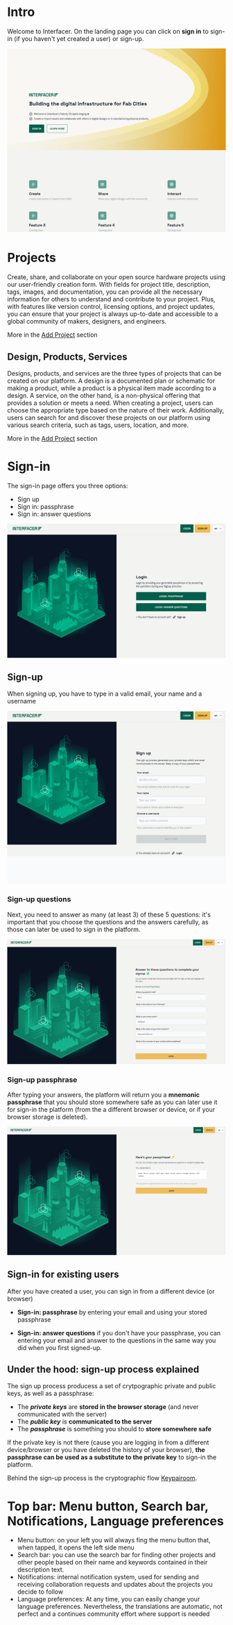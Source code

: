 <!--
SPDX-License-Identifier: AGPL-3.0-or-later
Copyright (C) 2022-2023 Dyne.org foundation <foundation@dyne.org>.

This program is free software: you can redistribute it and/or modify
it under the terms of the GNU Affero General Public License as
published by the Free Software Foundation, either version 3 of the
License, or (at your option) any later version.

This program is distributed in the hope that it will be useful,
but WITHOUT ANY WARRANTY; without even the implied warranty of
MERCHANTABILITY or FITNESS FOR A PARTICULAR PURPOSE.  See the
GNU Affero General Public License for more details.

You should have received a copy of the GNU Affero General Public License
along with this program.  If not, see <https://www.gnu.org/licenses/>.
-->

<!--- Future manual, page by page	
[](../_media/examples/zencode_cookbook/credential/credentialAnyoneVerifyProof.zen ':include :type=code gherkin')
![Alice in Wonderland](../_media/images/alice_with_cards-sm.jpg) 
 --->

# Intro

Welcome to Interfacer. 
On the landing page you can click on **sign in** to sign-in (if you haven't yet created a user) or sign-up.

![intro](../../_media/user-manual/screenshot_nru/nru_.png) 

# Projects
Create, share, and collaborate on your open source hardware projects using our user-friendly creation form. With fields for project title, description, tags, images, and documentation, you can provide all the necessary information for others to understand and contribute to your project. Plus, with features like version control, licensing options, and project updates, you can ensure that your project is always up-to-date and accessible to a global community of makers, designers, and engineers.

More in the [Add Project](/pages/user-manual/add-project) section

## Design, Products, Services

Designs, products, and services are the three types of projects that can be created on our platform. A design is a documented plan or schematic for making a product, while a product is a physical item made according to a design. A service, on the other hand, is a non-physical offering that provides a solution or meets a need. When creating a project, users can choose the appropriate type based on the nature of their work. Additionally, users can search for and discover these projects on our platform using various search criteria, such as tags, users, location, and more.

More in the [Add Project](/pages/user-manual/add-project) section

# Sign-in

The sign-in page offers you three options: 
 - Sign up
 - Sign in: passphrase 
 - Sign in: answer questions

![intro](../../_media/user-manual/screenshot_nru/nru_/sign_in.png)


## Sign-up 

When signing up, you have to type in a valid email, your name and a username

![sign-up](../../_media/user-manual/screenshot_nru/nru_/sign_up.png)

### Sign-up questions

Next, you need to answer as many (at least 3) of these 5 questions: it's important that you choose the questions and the answers carefully, as those can later be used to sign in the platform.

![sign-up](../../_media/user-manual/screenshot_nru/nru_/sign_up_challenges.png)


### Sign-up passphrase

After typing your answers, the platform will return you a **mnemonic passphrase** that you should store somewhere safe as you can later use it for sign-in the platform (from the a different browser or device, or if your browser storage is deleted).

![sign-up](../../_media/user-manual/screenshot_nru/nru_/sign_up_passphrase.png)

## Sign-in for existing users

After you have created a user, you can sign in from a different device (or browser) 

- **Sign-in: passphrase** by entering your email and using your stored passphrase 

- **Sign-in: answer questions** if you don't have your passphrase, you can entering your email and answer to the questions in the same way you did when you first signed-up.

## Under the hood: sign-up process explained

The sign up process producess a set of crytpographic private and public keys, as well as a passphrase:
- The ***private keys*** are **stored in the browser storage** (and never communicated with the server)
- The ***public key*** is **communicated to the server**
- The ***passphrase*** is something you should to **store somewhere safe**

If the private key is not there (cause you are logging in from a different device/browser or you have deleted the history of your browser), **the passphrase can be used as a substitute to the private key** to sign-in the platform.

Behind the sign-up process is the cryptographic flow [Keypairoom](https://github.com/dyne/keypairoom/).



# Top bar: Menu button, Search bar, Notifications, Language preferences

- Menu button: on your left you will always fing the menu button that, when tapped, it opens the left side menu
- Search bar: you can use the search bar for finding other projects and other people based on their name and keywords contained in their description text.
- Notifications: internal notification system, used for sending and receiving collaboration requests and updates about the projects you decide to follow
- Language preferences: At any time, you can easily change your language preferences. Nevertheless, the translations are automatic, not perfect and a continues community effort where support is needed
